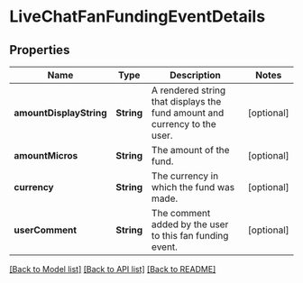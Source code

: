 # LiveChatFanFundingEventDetails

## Properties
Name | Type | Description | Notes
------------ | ------------- | ------------- | -------------
**amountDisplayString** | **String** | A rendered string that displays the fund amount and currency to the user. | [optional] 
**amountMicros** | **String** | The amount of the fund. | [optional] 
**currency** | **String** | The currency in which the fund was made. | [optional] 
**userComment** | **String** | The comment added by the user to this fan funding event. | [optional] 

[[Back to Model list]](../README.md#documentation-for-models) [[Back to API list]](../README.md#documentation-for-api-endpoints) [[Back to README]](../README.md)


